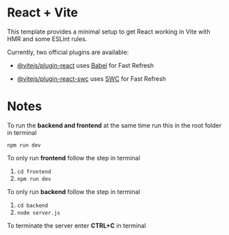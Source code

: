 
# React + Vite

  

This template provides a minimal setup to get React working in Vite with HMR and some ESLint rules.

  

Currently, two official plugins are available:

  

- [@vitejs/plugin-react](https://github.com/vitejs/vite-plugin-react/blob/main/packages/plugin-react/README.md) uses [Babel](https://babeljs.io/) for Fast Refresh

- [@vitejs/plugin-react-swc](https://github.com/vitejs/vite-plugin-react-swc) uses [SWC](https://swc.rs/) for Fast Refresh

  

# Notes

To run the **backend and frontend** at the same time run this in the root folder in terminal

 `npm run dev`

To only run **frontend** follow the step in terminal

 1. `cd frontend`
 2. `npm run dev`
 
To only run **backend** follow the step in terminal

1. `cd backend`
2. `node server.js` 
 
To terminate the server enter **CTRL+C** in terminal

 

 
  
